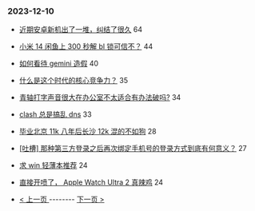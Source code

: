 ### 2023-12-10 
- [近期安卓新机出了一堆，纠结了很久](https://www.v2ex.com/t/998995) 64
- [小米 14 闲鱼上 300 秒解 bl 锁可信不？](https://www.v2ex.com/t/999070) 44
- [如何看待 gemini 造假](https://www.v2ex.com/t/999027) 40
- [什么是这个时代的核心竞争力？](https://www.v2ex.com/t/999095) 35
- [青轴打字声音很大在办公室不太适合有办法破吗?](https://www.v2ex.com/t/999021) 34
- [clash 总是搞乱 dns](https://www.v2ex.com/t/999090) 33
- [毕业北京 11k 八年后长沙 12k 混的不如狗](https://www.v2ex.com/t/999000) 28
- [[吐槽] 那种第三方登录之后再次绑定手机号的登录方式到底有何意义？](https://www.v2ex.com/t/999100) 27
- [求 win 轻薄本推荐](https://www.v2ex.com/t/999054) 24
- [直接开喷了， Apple Watch Ultra 2 真辣鸡](https://www.v2ex.com/t/999137) 24 

- [ < 上一页 ](https://github.com/able8/v2ex-hot-record/blob/master/2023-12-09.md) -------- [ 下一页 > ](https://github.com/able8/v2ex-hot-record/blob/master/2023-12-11.md)